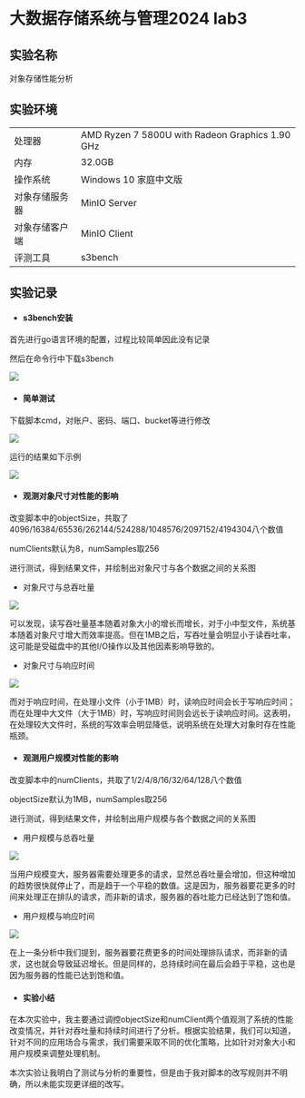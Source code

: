 # 大数据存储系统与管理2024 lab3

## 实验名称

对象存储性能分析

## 实验环境

|                |                                                   |
| -------------- | ------------------------------------------------- |
| 处理器         | AMD Ryzen 7 5800U with Radeon Graphics   1.90 GHz |
| 内存           | 32.0GB                                            |
| 操作系统       | Windows 10 家庭中文版                             |
| 对象存储服务器 | MinIO Server                                      |
| 对象存储客户端 | MinIO Client                                      |
| 评测工具       | s3bench                                           |

## 实验记录

- #### s3bench安装

首先进行go语言环境的配置，过程比较简单因此没有记录

然后在命令行中下载s3bench

![](.\figures\image-20240420151938718.png)

- #### 简单测试

下载脚本cmd，对账户、密码、端口、bucket等进行修改

![](.\figures\image-20240420152617624.png)

运行的结果如下示例

![](.\figures\image-20240420152759477.png)

- #### 观测对象尺寸对性能的影响

改变脚本中的objectSize，共取了4096/16384/65536/262144/524288/1048576/2097152/4194304八个数值

numClients默认为8，numSamples取256

进行测试，得到结果文件，并绘制出对象尺寸与各个数据之间的关系图

[测试结果]: .\figures\objectSize

- 对象尺寸与总吞吐量

![](.\figures\objectSize\TotalThroughput.png)

可以发现，读写吞吐量基本随着对象大小的增长而增长，对于小中型文件，系统基本随着对象尺寸增大而效率提高。但在1MB之后，写吞吐量会明显小于读吞吐率，这可能是受磁盘中的其他I/O操作以及其他因素影响导致的。

- 对象尺寸与响应时间

![](.\figures\objectSize\TotalDuration.png)

而对于响应时间，在处理小文件（小于1MB）时，读响应时间会长于写响应时间；而在处理中大文件（大于1MB）时，写响应时间则会远长于读响应时间。这表明，在处理较大文件时，系统的写效率会明显降低，说明系统在处理大对象时存在性能瓶颈。

- #### 观测用户规模对性能的影响

改变脚本中的numClients，共取了1/2/4/8/16/32/64/128八个数值

objectSize默认为1MB，numSamples取256

进行测试，得到结果文件，并绘制出用户规模与各个数据之间的关系图

[测试结果]: .\figures\numClients

- 用户规模与总吞吐量

![](.\figures\numClients\TotalThroughput.png)

当用户规模变大，服务器需要处理更多的请求，显然总吞吐量会增加，但这种增加的趋势很快就停止了，而是趋于一个平稳的数值。这是因为，服务器要花更多的时间来处理正在排队的请求，而非新的请求，服务器的吞吐能力已经达到了饱和值。

- 用户规模与响应时间

![](.\figures\numClients\TotalDuration.png)

在上一条分析中我们提到，服务器要花费更多的时间处理排队请求，而非新的请求，这也就会导致延迟增长。但是同样的，总持续时间在最后会趋于平稳，这也是因为服务器的性能已达到饱和值。

- #### 实验小结

在本次实验中，我主要通过调控objectSize和numClient两个值观测了系统的性能改变情况，并针对吞吐量和持续时间进行了分析。根据实验结果，我们可以知道，针对不同的应用场合与需求，我们需要采取不同的优化策略，比如针对对象大小和用户规模来调整处理机制。

本次实验让我明白了测试与分析的重要性，但是由于我对脚本的改写规则并不明确，所以未能实现更详细的改写。
